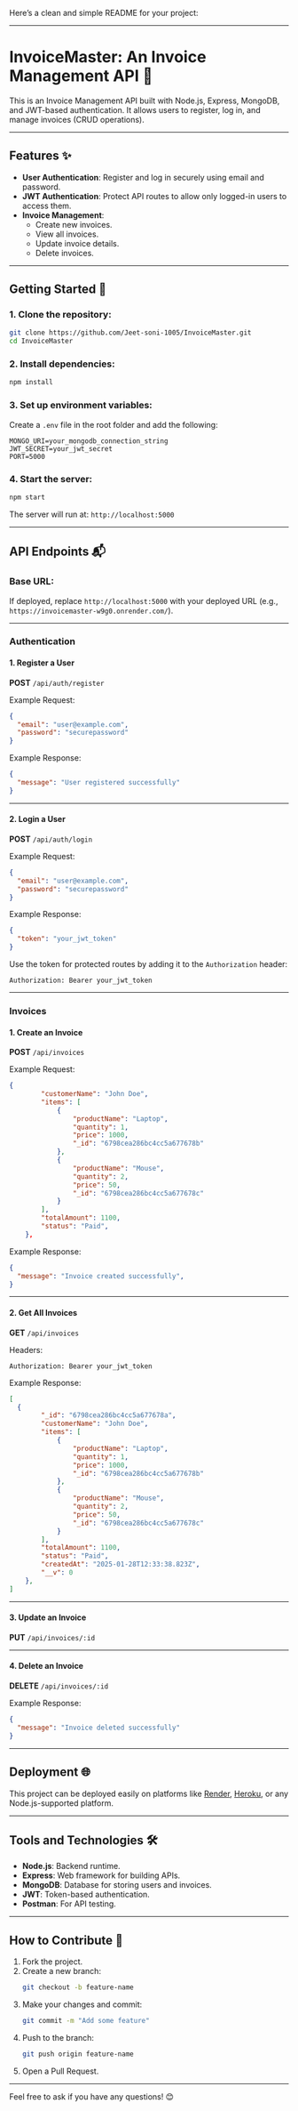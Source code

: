 Here’s a clean and simple README for your project:

---

# InvoiceMaster: An Invoice Management API 🧾

This is an Invoice Management API built with Node.js, Express, MongoDB, and JWT-based authentication. It allows users to register, log in, and manage invoices (CRUD operations).

---

## Features ✨

- **User Authentication**: Register and log in securely using email and password.
- **JWT Authentication**: Protect API routes to allow only logged-in users to access them.
- **Invoice Management**:
  - Create new invoices.
  - View all invoices.
  - Update invoice details.
  - Delete invoices.

---

## Getting Started 🚀

### 1. Clone the repository:
```bash
git clone https://github.com/Jeet-soni-1005/InvoiceMaster.git
cd InvoiceMaster
```

### 2. Install dependencies:
```bash
npm install
```

### 3. Set up environment variables:
Create a `.env` file in the root folder and add the following:
```
MONGO_URI=your_mongodb_connection_string
JWT_SECRET=your_jwt_secret
PORT=5000
```

### 4. Start the server:
```bash
npm start
```

The server will run at: `http://localhost:5000`

---

## API Endpoints 📬

### **Base URL**:
If deployed, replace `http://localhost:5000` with your deployed URL (e.g., `https://invoicemaster-w9g0.onrender.com/`).

---

### **Authentication**

#### 1. **Register a User**
**POST** `/api/auth/register`

Example Request:
```json
{
  "email": "user@example.com",
  "password": "securepassword"
}
```

Example Response:
```json
{
  "message": "User registered successfully"
}
```

---

#### 2. **Login a User**
**POST** `/api/auth/login`

Example Request:
```json
{
  "email": "user@example.com",
  "password": "securepassword"
}
```

Example Response:
```json
{
  "token": "your_jwt_token"
}
```

Use the token for protected routes by adding it to the `Authorization` header:
```
Authorization: Bearer your_jwt_token
```

---

### **Invoices**

#### 1. **Create an Invoice**
**POST** `/api/invoices`

Example Request:
```json
{
        "customerName": "John Doe",
        "items": [
            {
                "productName": "Laptop",
                "quantity": 1,
                "price": 1000,
                "_id": "6798cea286bc4cc5a677678b"
            },
            {
                "productName": "Mouse",
                "quantity": 2,
                "price": 50,
                "_id": "6798cea286bc4cc5a677678c"
            }
        ],
        "totalAmount": 1100,
        "status": "Paid",
    },
```

Example Response:
```json
{
  "message": "Invoice created successfully",
}
```

---

#### 2. **Get All Invoices**
**GET** `/api/invoices`

Headers:
```
Authorization: Bearer your_jwt_token
```

Example Response:
```json
[
  {
        "_id": "6798cea286bc4cc5a677678a",
        "customerName": "John Doe",
        "items": [
            {
                "productName": "Laptop",
                "quantity": 1,
                "price": 1000,
                "_id": "6798cea286bc4cc5a677678b"
            },
            {
                "productName": "Mouse",
                "quantity": 2,
                "price": 50,
                "_id": "6798cea286bc4cc5a677678c"
            }
        ],
        "totalAmount": 1100,
        "status": "Paid",
        "createdAt": "2025-01-28T12:33:38.823Z",
        "__v": 0
    },
]
```

---

#### 3. **Update an Invoice**
**PUT** `/api/invoices/:id`

---

#### 4. **Delete an Invoice**
**DELETE** `/api/invoices/:id`

Example Response:
```json
{
  "message": "Invoice deleted successfully"
}
```

---

## Deployment 🌐

This project can be deployed easily on platforms like [Render](https://render.com), [Heroku](https://www.heroku.com), or any Node.js-supported platform. 

---

## Tools and Technologies 🛠️
- **Node.js**: Backend runtime.
- **Express**: Web framework for building APIs.
- **MongoDB**: Database for storing users and invoices.
- **JWT**: Token-based authentication.
- **Postman**: For API testing.

---

## How to Contribute 🤝

1. Fork the project.
2. Create a new branch:
   ```bash
   git checkout -b feature-name
   ```
3. Make your changes and commit:
   ```bash
   git commit -m "Add some feature"
   ```
4. Push to the branch:
   ```bash
   git push origin feature-name
   ```
5. Open a Pull Request.

---

Feel free to ask if you have any questions! 😊

